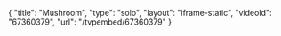 {
    "title": "Mushroom",
    "type": "solo",
    "layout": "iframe-static",
    "videoId": "67360379",
    "url": "\/tvpembed\/67360379"
}